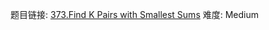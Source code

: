 题目链接: [373.Find K Pairs with Smallest Sums][1]
难度: Medium

[1]: https://leetcode.com/problems/find-k-pairs-with-smallest-sums
